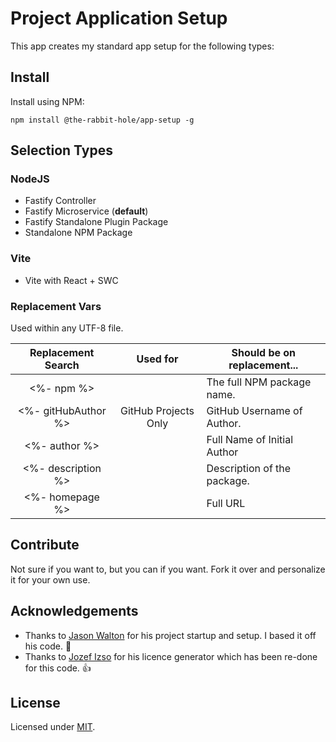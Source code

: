 # Project Application Setup
This app creates my standard app setup for the following types:

## Install

Install using NPM:
```
npm install @the-rabbit-hole/app-setup -g
```

## Selection Types

### NodeJS
* Fastify Controller
* Fastify Microservice (**default**)
* Fastify Standalone Plugin Package
* Standalone NPM Package

### Vite
* Vite with React + SWC

### Replacement Vars

Used within any UTF-8 file.

| **Replacement Search** |     **Used for**     | **Should be on replacement...** |
|:----------------------:|:--------------------:|---------------------------------|
|       <%- npm %>       |                      | The full NPM package name.      |
|  <%- gitHubAuthor %>   | GitHub Projects Only | GitHub Username of Author.      |
|     <%- author %>      |                      | Full Name of Initial Author     |
|   <%- description %>   |                      | Description of the package.     |
|    <%- homepage %>     |                      | Full URL                        |

## Contribute

Not sure if you want to, but you can if you want. Fork it over and personalize it for your own use.

## Acknowledgements

* Thanks to [Jason Walton](https://github.com/jwalton/create-ts-app) for his project startup and setup. I based it off his code. :partying_face: 
* Thanks to [Jozef Izso](https://github.com/jozefizso) for his licence generator which has been re-done for this code. :+1:

## License

Licensed under [MIT](LICENSE).